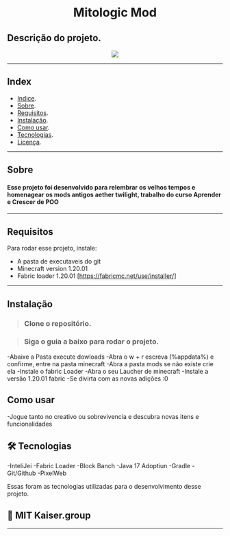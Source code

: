 <h1 align="center">
    Mitologic Mod
</h1>

## Descrição do projeto.

<p align="center">
	<img src="https://img.shields.io/badge/Java-ED8B00?style=for-the-badge&logo=openjdk&logoColor=white" />

    
   
</p>

---

<!-- Exemplo de Index do projeto -->
## Index
- [Indice](#index).
- [Sobre](#sobre).
- [Requisitos](#requisitos).
- [Instalação](#instalação).
- [Como usar](#como-usar).
- [Tecnologias](#tecnologias).
- [Licença](#licença).
---

<!-- Sobre o projeto -->
## Sobre
#### Esse projeto foi desenvolvido para relembrar os velhos tempos e homenagear os mods antigos aether twilight, trabalho do curso Aprender e Crescer de POO

---

<!-- Requisitos para testar ou utilizar o projeto -->
## Requisitos

Para rodar esse projeto, instale:

<!-- Nome da ferramenta e link para a sua documentação ou site -->
- A pasta de executaveis do git
- Minecraft version 1.20.01
- Fabric loader 1.20.01 [https://fabricmc.net/use/installer/]
  

---

<!-- Explicação da instação ou uso -->
## Instalação
> ### Clone o repositório.

> ### Siga o guia a baixo para rodar o projeto.

-Abaixe a Pasta execute dowloads
-Abra o w + r escreva (%appdata%) e confirme, entre na pasta minecraft
-Abra a pasta mods se não existe crie ela
-Instale o fabric Loader
-Abra o seu Laucher de minecraft
-Instale a versão 1.20.01 fabric
-Se divirta com as novas adições :0
<!-- Explicação da instação ou uso -->
## Como usar
-Jogue tanto no creativo ou sobrevivencia e descubra novas itens e funcionalidades

<!-- Tecnologias utilizadas no desenvolvimento do projeto -->
<h2 id="tecnologias">
    🛠 Tecnologias

	
</h2>
        -InteliJei
	-Fabric Loader
	-Block Banch
	-Java 17 Adoptiun
	-Gradle
	-Git/Github
	-PixelWeb

Essas foram as tecnologias utilizadas para o desenvolvimento desse projeto.


<!-- Licença do projeto -->
<h2 id="licença">
    📝 MIT
	Kaiser.group
</h2>

---

